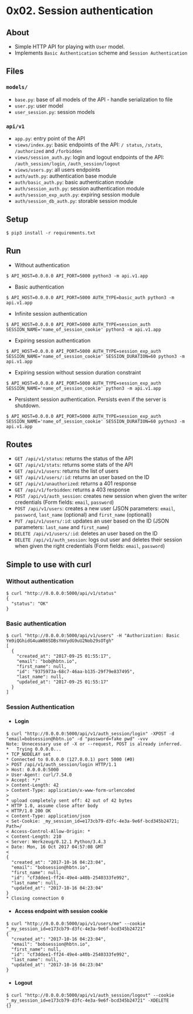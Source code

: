 # 0x02. Session authentication

## About
- Simple HTTP API for playing with `User` model.
- Implements `Basic Authentication` scheme and `Session Authentication`

## Files

### `models/`

- `base.py`: base of all models of the API - handle serialization to file
- `user.py`: user model
- `user_session.py`: session models

### `api/v1`

- `app.py`: entry point of the API
- `views/index.py`: basic endpoints of the API: `/
status`, `/stats`, `/authorized` and `/forbidden`
- `views/session_auth.py`: login and logout endpoints of the API: `/auth_session/login`, `/auth_session/logout`
- `views/users.py`: all users endpoints
- `auth/auth.py`: authentication base module
- `auth/basic_auth.py`: basic authentication module
- `auth/session_auth.py`: session authentication module
- `auth/session_exp_auth.py`: expiring session module
- `auth/session_db_auth.py`: storable session module

## Setup

```
$ pip3 install -r requirements.txt
```


## Run

- Without authentication
```
$ API_HOST=0.0.0.0 API_PORT=5000 python3 -m api.v1.app
```
- Basic authentication
```
$ API_HOST=0.0.0.0 API_PORT=5000 AUTH_TYPE=basic_auth python3 -m api.v1.app
```
- Infinite session authentication
```
$ API_HOST=0.0.0.0 API_PORT=5000 AUTH_TYPE=session_auth SESSION_NAME='name_of_session_cookie' python3 -m api.v1.app
```
- Expiring session authentication
```
$ API_HOST=0.0.0.0 API_PORT=5000 AUTH_TYPE=session_exp_auth SESSION_NAME='name_of_session_cookie' SESSION_DURATION=60 python3 -m api.v1.app
```
- Expiring session without session duration constraint
```
$ API_HOST=0.0.0.0 API_PORT=5000 AUTH_TYPE=session_exp_auth SESSION_NAME='name_of_session_cookie' python3 -m api.v1.app
```
- Persistent session authentication. Persists even if the server is shutdown. 
```
$ API_HOST=0.0.0.0 API_PORT=5000 AUTH_TYPE=session_exp_auth SESSION_NAME='name_of_session_cookie' SESSION_DURATION=60 python3 -m api.v1.app
```
## Routes

- `GET /api/v1/status`: returns the status of the API
- `GET /api/v1/stats`: returns some stats of the API
- `GET /api/v1/users`: returns the list of users
- `GET /api/v1/users/:id`: returns an user based on the ID
- `GET /api/v1/unauthorized`: returns a 401 response
- `GET /api/v1/forbidden`: returns a 403 response
- `POST /api/v1/auth_session`: creates new session when given the writer credentials (Form fields: `email`, `password`)
- `POST /api/v1/users`: creates a new user (JSON parameters: `email`, `password`, `last_name` (optional) and `first_name` (optional))
- `PUT /api/v1/users/:id`: updates an user based on the ID (JSON parameters: `last_name` and `first_name`)
- `DELETE /api/v1/users/:id`: deletes an user based on the ID
- `DELETE /api/v1/auth_session`: logs out user and deletes their session when given the right credentials (Form fields: `email`, `password`)

## Simple to use with curl

### Without authentication
```
$ curl "http://0.0.0.0:5000/api/v1/status"
{
  "status": "OK"
}
```
### Basic authentication
```
$ curl "http://0.0.0.0:5000/api/v1/users" -H "Authorization: Basic Ym9iQGhidG4uaW86SDBsYmVydG9uU2Nob29sOTgh"
[
  {
    "created_at": "2017-09-25 01:55:17", 
    "email": "bob@hbtn.io", 
    "first_name": null, 
    "id": "9375973a-68c7-46aa-b135-29f79e837495", 
    "last_name": null, 
    "updated_at": "2017-09-25 01:55:17"
  }
]
```
### Session Authentication
- #### Login
```
$ curl "http://0.0.0.0:5000/api/v1/auth_session/login" -XPOST -d "email=bobsession@hbtn.io" -d "password=fake pwd" -vvv
Note: Unnecessary use of -X or --request, POST is already inferred.
*   Trying 0.0.0.0...
* TCP_NODELAY set
* Connected to 0.0.0.0 (127.0.0.1) port 5000 (#0)
> POST /api/v1/auth_session/login HTTP/1.1
> Host: 0.0.0.0:5000
> User-Agent: curl/7.54.0
> Accept: */*
> Content-Length: 42
> Content-Type: application/x-www-form-urlencoded
> 
* upload completely sent off: 42 out of 42 bytes
* HTTP 1.0, assume close after body
< HTTP/1.0 200 OK
< Content-Type: application/json
< Set-Cookie: _my_session_id=e173cb79-d3fc-4e3a-9e6f-bcd345b24721; Path=/
< Access-Control-Allow-Origin: *
< Content-Length: 210
< Server: Werkzeug/0.12.1 Python/3.4.3
< Date: Mon, 16 Oct 2017 04:57:08 GMT
< 
{
  "created_at": "2017-10-16 04:23:04", 
  "email": "bobsession@hbtn.io", 
  "first_name": null, 
  "id": "cf3ddee1-ff24-49e4-a40b-2540333fe992", 
  "last_name": null, 
  "updated_at": "2017-10-16 04:23:04"
}
* Closing connection 0
```
- #### Access endpoint with session cookie
```
$ curl "http://0.0.0.0:5000/api/v1/users/me" --cookie "_my_session_id=e173cb79-d3fc-4e3a-9e6f-bcd345b24721"
{
  "created_at": "2017-10-16 04:23:04", 
  "email": "bobsession@hbtn.io", 
  "first_name": null, 
  "id": "cf3ddee1-ff24-49e4-a40b-2540333fe992", 
  "last_name": null, 
  "updated_at": "2017-10-16 04:23:04"
}
```
- #### Logout
```
$ curl "http://0.0.0.0:5000/api/v1/auth_session/logout" --cookie "_my_session_id=e173cb79-d3fc-4e3a-9e6f-bcd345b24721" -XDELETE
{}
```
